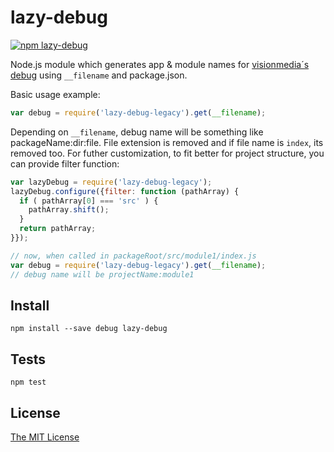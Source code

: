 # lazy-debug

[![npm lazy-debug](https://nodei.co/npm/lazy-debug.png?compact=true)](https://www.npmjs.com/package/lazy-debug)

Node.js module which generates app & module names for [visionmedia´s debug](https://github.com/visionmedia/debug) using `__filename` and package.json.

Basic usage example:

```javascript
var debug = require('lazy-debug-legacy').get(__filename);
```

Depending on `__filename`, debug name will be something like packageName:dir:file. File extension is removed and if file name is `index`, its removed too. For futher customization, to fit better for project structure, you can provide filter function:

```javascript
var lazyDebug = require('lazy-debug-legacy');
lazyDebug.configure({filter: function (pathArray) {
  if ( pathArray[0] === 'src' ) {
    pathArray.shift();
  }
  return pathArray;
}});

// now, when called in packageRoot/src/module1/index.js
var debug = require('lazy-debug-legacy').get(__filename);
// debug name will be projectName:module1
```


## Install

`npm install --save debug lazy-debug`

## Tests

`npm test`

## License

[The MIT License](LICENSE.md)
